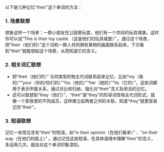 以下是几种记忆“their”这个单词的方法：

### 1. 场景联想
想象这样一个场景：一群小朋友在公园里玩耍，他们有一个共同的玩具城堡。这时你可以说“This is their toy castle.（这是他们的玩具城堡）” 。通过这个场景，把“their（他们的）”这个词和一群人共同拥有某物的画面联系起来，下次看到“their”就能想起这个场景，从而知道它的含义。

### 2. 相关词汇联想
 - 把“their（他们的）” 与同类型的物主代词联系起来记忆，比如“my（我的）”“your（你的/你们的）”“his（他的）”“her（她的）”“its（它的）”。这些词都用于表示所属关系，通过对比和归纳，强化对“their”含义及用法的记忆。
 - 还可以联想到“they（他们）”，“their”是“they”的形容词性物主代词形式，就像一个家族里的不同成员，这样建立起两者之间的关联，知道“they”就更容易记住“their”。

### 3. 短语联想
记忆一些常见含有“their”的短语，如“in their opinion（在他们看来）” 、“on their way（在他们的路上）” 。通过记住这些短语，在具体语境中理解“their”的含义，多运用几次，就会对这个单词印象深刻。 